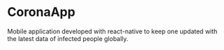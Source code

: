 # CoronaApp
Mobile application developed with react-native to keep one updated with the latest data of infected people globally.
